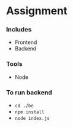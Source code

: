 # Assignment
### Includes
- Frontend
- Backend
### Tools
- Node
### To run backend
- `cd ./be`
- `npm install`
- `node index.js`